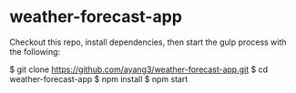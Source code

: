 # weather-forecast-app

Checkout this repo, install dependencies, then start the gulp process with the following:

$ git clone https://github.com/ayang3/weather-forecast-app.git
$ cd weather-forecast-app
$ npm install
$ npm start
